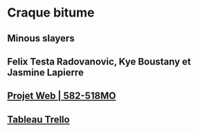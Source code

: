 # Craque bitume
## Minous slayers
## Felix Testa Radovanovic, Kye Boustany et Jasmine Lapierre
## [Projet Web | 582-518MO](https://tim-montmorency.com/timdoc/582-518MO/projet/)
## [Tableau Trello](https://trello.com/b/zl7X3IQ8/craque-bitume-les-minous-slayers)
